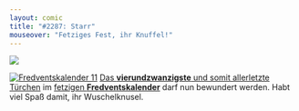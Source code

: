 ```yaml
---
layout: comic
title: "#2287: Starr"
mouseover: "Fetziges Fest, ihr Knuffel!"
---
```


<img src="http://www.fonflatter.de/adv11/weihnachtsgruss.png">

<a href="http://www.fonflatter.de/der-fetzige-fredventskalender-2011/" title="Fredventskalender 11"><img src="http://www.fonflatter.de/adv11/fredventskalender_banner.png" alt="Fredventskalender 11" /></a>
<a href="http://www.fonflatter.de/2011/12/24/das-24-turchen" title="Fredventskalender 2011">Das <strong>vierundzwanzigste</strong> und somit allerletzte Türchen</a> im <a href="http://www.fonflatter.de/der-fetzige-fredventskalender-2011/" title="Fredventskalender 2011">fetzigen <strong>Fredventskalender</strong></a> darf nun bewundert werden. Habt viel Spaß damit, ihr Wuschelknusel.
